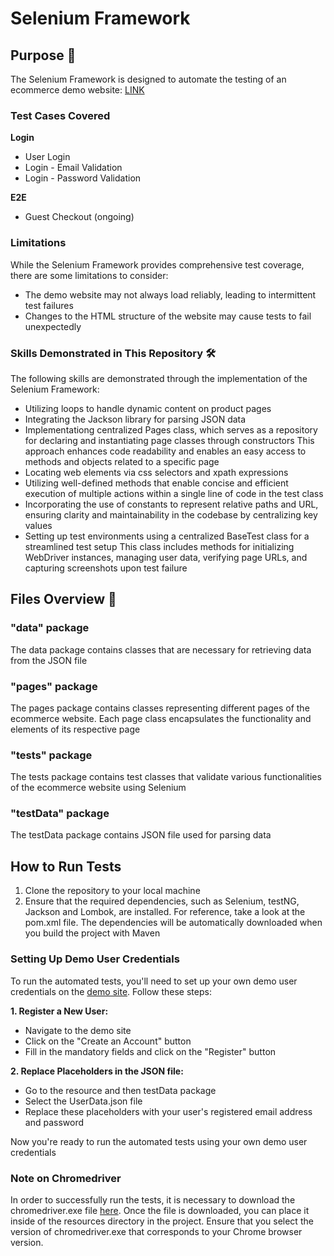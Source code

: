 # Selenium Framework

## Purpose 🎯
The Selenium Framework is designed to automate the testing of an ecommerce demo website: [LINK](https://ecommerce.tealiumdemo.com/)

### Test Cases Covered
**Login**
* User Login
* Login - Email Validation
* Login - Password Validation

**E2E**
* Guest Checkout (ongoing) 

### Limitations
While the Selenium Framework provides comprehensive test coverage, there are some limitations to consider:
* The demo website may not always load reliably, leading to intermittent test failures
* Changes to the HTML structure of the website may cause tests to fail unexpectedly

### Skills Demonstrated in This Repository 🛠️ 
The following skills are demonstrated through the implementation of the Selenium Framework:
* Utilizing loops to handle dynamic content on product pages
* Integrating the Jackson library for parsing JSON data
* Implementationg centralized Pages class, which serves as a repository for declaring and instantiating page classes through constructors
This approach enhances code readability and enables an easy access to methods and objects related to a specific page
* Locating web elements via css selectors and xpath expressions 
* Utilizing well-defined methods that enable concise and efficient execution of multiple actions within a single line of code in the test class
* Incorporating the use of constants to represent relative paths and URL, ensuring clarity and maintainability in the codebase by centralizing key values
* Setting up test environments using a centralized BaseTest class for a streamlined test setup
This class includes methods for initializing WebDriver instances, managing user data, verifying page URLs, and capturing screenshots upon test failure

## Files Overview 📁

### "data" package
The data package contains classes that are necessary for retrieving data from the JSON file

### "pages" package
The pages package contains classes representing different pages of the ecommerce website. Each page class encapsulates the functionality and elements of its respective page

### "tests" package
The tests package contains test classes that validate various functionalities of the ecommerce website using Selenium

### "testData" package
The testData package contains JSON file used for parsing data

## How to Run Tests

1. Clone the repository to your local machine
2. Ensure that the required dependencies, such as Selenium, testNG, Jackson and Lombok, are installed. For reference, take a look at the pom.xml file.
The dependencies will be automatically downloaded when you build the project with Maven

### Setting Up Demo User Credentials
To run the automated tests, you'll need to set up your own demo user credentials on the [demo site](https://ecommerce.tealiumdemo.com/). 
Follow these steps:

**1. Register a New User:**
* Navigate to the demo site
* Click on the "Create an Account" button
* Fill in the mandatory fields and click on the "Register" button

**2. Replace Placeholders in the JSON file:**
  * Go to the resource and then testData package
  * Select the UserData.json file
  * Replace these placeholders with your user's registered email address and password
 
Now you're ready to run the automated tests using your own demo user credentials

### Note on Chromedriver

In order to successfully run the tests, it is necessary to download the chromedriver.exe file [here](https://googlechromelabs.github.io/chrome-for-testing/).
Once the file is downloaded, you can place it inside of the resources directory in the project.
Ensure that you select the version of chromedriver.exe that corresponds to your Chrome browser version. 
